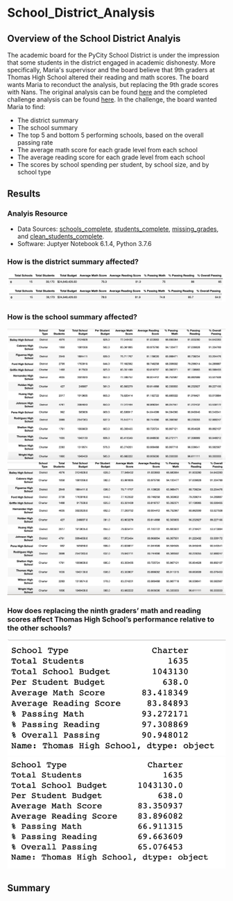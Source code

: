 # School_District_Analysis

## Overview of the School District Analyis
The academic board for the PyCity School District is under the impression that some students in the district engaged in academic dishonesty. More specifically, Maria's supervisor and the board believe that 9th graders at Thomas High School altered their reading and math scores. The board wants Maria to reconduct the analysis, but replacing the 9th grade scores with Nans. The original analysis can be found [here](https://github.com/jackogross123/School_District_Analysis/blob/main/PyCitySchools.ipynb) and the completed challenge analysis can be found [here](https://github.com/jackogross123/School_District_Analysis/blob/main/PyCitySchools_Challenge.ipynb). In the challenge, the board wanted Maria to find:
- The district summary
- The school summary
- The top 5 and bottom 5 performing schools, based on the overall passing rate
- The average math score for each grade level from each school
- The average reading score for each grade level from each school
- The scores by school spending per student, by school size, and by school type

## Results
### Analyis Resource 
- Data Sources: [schools_complete](https://github.com/jackogross123/School_District_Analysis/blob/main/Resources/schools_complete.csv), [students_complete](https://github.com/jackogross123/School_District_Analysis/blob/main/Resources/students_complete.csv), [missing_grades](https://github.com/jackogross123/School_District_Analysis/blob/main/Resources/missing_grades.csv), and [clean_students_complete](https://github.com/jackogross123/School_District_Analysis/blob/main/Resources/clean_students_complete.csv).
- Software: Juptyer Notebook 6.1.4, Python 3.7.6

### How is the district summary affected?

![district_summary_OG](https://github.com/jackogross123/School_District_Analysis/blob/main/Resources/district_summary_OG.png)
![district_summary_NEW](https://github.com/jackogross123/School_District_Analysis/blob/main/Resources/district_summary_NEW.png)

### How is the school summary affected?

![per_school_summary_OG](https://github.com/jackogross123/School_District_Analysis/blob/main/Resources/per_school_summary_OG.png)
![per_school_summary_NEW](https://github.com/jackogross123/School_District_Analysis/blob/main/Resources/per_school_summary_NEW.png)

### How does replacing the ninth graders’ math and reading scores affect Thomas High School’s performance relative to the other schools?

![Thomas_HS_OG](https://github.com/jackogross123/School_District_Analysis/blob/main/Resources/Thomas_HS_OG.png)
![Thomas_HS_NEW](https://github.com/jackogross123/School_District_Analysis/blob/main/Resources/Thomas_HS_NEW.png)

## Summary
